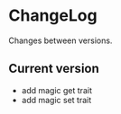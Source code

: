 # ChangeLog

Changes between versions.

## Current version

* add magic get trait
* add magic set trait
